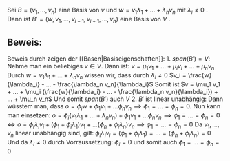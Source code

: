 Sei $B = (v_1, ..., v_n)$ eine Basis von $v$ und $w = v_1 \lambda_1 + ... + \lambda_n v_n$ mit $\lambda_i \neq 0$ . Dann ist $B' = (w, v_1, ..., v_{i - 1}, v_{i + 1}, ..., v_n)$ eine Basis von $V$ .

## Beweis:
Beweis durch zeigen der [[Basen|Basiseigenschaften]]:
	1. $span(B') = V$:
	Nehme man ein beliebiges $v \in V$. Dann ist:
	$v = \mu_1 v_1 + ... + \mu_i v_i + ... + \mu_n v_n$ 
	Durch $w = v_1 \lambda_1 + ... + \lambda_n v_n$  wissen wir, dass durch $\lambda_i \neq 0$ 
	$v_i = \frac{w}{\lambda_i} - ... - \frac{\lambda_n v_n}{\lambda_i}$ 
	Somit ist $v = \mu_1 v_1 + ... + \mu_i (\frac{w}{\lambda_i} - ... - \frac{\lambda_n v_n}{\lambda_i}) + ... + \mu_n v_n$ 
	Und somit $span(B')$ auch $V$
	2. $B'$ ist linear unabhängig:
	Dann wüsstem man, dass
	$o = \phi_i w + \phi_1 v_1 + ... \phi_n v_n \implies \phi_1 = ... = \phi_n = 0$.
	Nun kann man einsetzen:
	$o = \phi_i (v_1 \lambda_1 + ... + \lambda_n v_n) + \phi_1 v_1 + ... \phi_n v_n \implies \phi_1 = ... = \phi_n = 0$
	$\Leftrightarrow o = \phi_i \lambda_i v_i + (\phi_1 + \phi_i \lambda_1)v_1 + ... (\phi_n + \phi_i \lambda_n) v_n \implies \phi_1 = ... = \phi_n = 0$
	Da $v_1, ..., v_n$ linear unabhängig sind, gilt:
	$\phi_i \lambda_i v_i = (\phi_1 + \phi_i \lambda_1) = ... = (\phi_n + \phi_i \lambda_n) = 0$ 
	Und da $\lambda_i \neq 0$ durch Vorraussetzung:
	$\phi_i = 0$
	und somit auch $\phi_1 = ... = \phi_n = 0$ 





